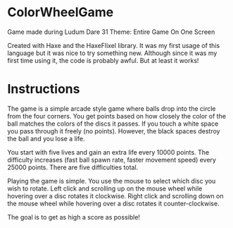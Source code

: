ColorWheelGame
==============

Game made during Ludum Dare 31
Theme: Entire Game On One Screen

Created with Haxe and the HaxeFlixel library.  It was my first usage of this language but it was nice to try something new.
Although since it was my first time using it, the code is probably awful.  But at least it works!

Instructions
============

The game is a simple arcade style game where balls drop into the circle from the four corners.  You get points based on
how closely the color of the ball matches the colors of the discs it passes.  If you touch a white space you pass through
it freely (no points).  However, the black spaces destroy the ball and you lose a life.

You start with five lives and gain an extra life every 10000 points.
The difficulty increases (fast ball spawn rate, faster movement speed) every 25000 points.  There are five difficulties total.

Playing the game is simple.  You use the mouse to select which disc you wish to rotate.  Left click and scrolling up on the mouse wheel
while hovering over a disc rotates it clockwise.  Right click and scrolling down on the mouse wheel while hovering over a disc rotates it counter-clockwise.

The goal is to get as high a score as possible!

